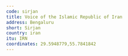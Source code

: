 ```yaml
---
code: sirjan
title: Voice of the Islamic Republic of Iran
address: Bengaluru
short: Sirjan
country: iran
itu: IRN
coordinates: 29.5948779,55.7841842
---
```

